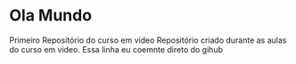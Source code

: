 # Ola Mundo
 Primeiro Repositório do curso em video
 Repositório criado durante as aulas do curso em video.
Essa linha eu coemnte direto do gihub
